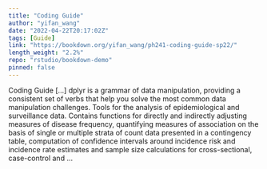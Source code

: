 ```yaml
---
title: "Coding Guide"
author: "yifan_wang"
date: "2022-04-22T20:17:02Z"
tags: [Guide]
link: "https://bookdown.org/yifan_wang/ph241-coding-guide-sp22/"
length_weight: "2.2%"
repo: "rstudio/bookdown-demo"
pinned: false
---
```


Coding Guide [...] dplyr is a grammar of data manipulation, providing a consistent set of verbs that help you solve the most common data manipulation challenges. Tools for the analysis of epidemiological and surveillance data. Contains functions for directly and indirectly adjusting measures of disease frequency, quantifying measures of association on the basis of single or multiple strata of count data presented in a contingency table, computation of confidence intervals around incidence risk and incidence rate estimates and sample size calculations for cross-sectional, case-control and ...
